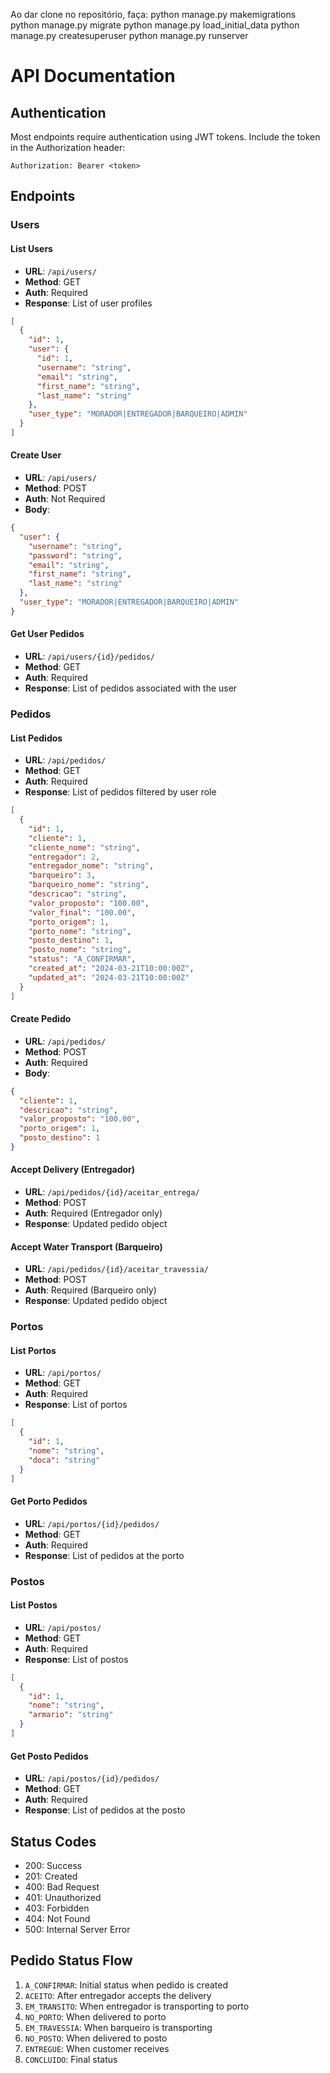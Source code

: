 Ao dar clone no repositório, faça:
python manage.py makemigrations
python manage.py migrate
python manage.py load_initial_data
python manage.py createsuperuser
python manage.py runserver

# API Documentation


## Authentication
Most endpoints require authentication using JWT tokens. Include the token in the Authorization header:
```
Authorization: Bearer <token>
```

## Endpoints

### Users

#### List Users
- **URL**: `/api/users/`
- **Method**: GET
- **Auth**: Required
- **Response**: List of user profiles
```json
[
  {
    "id": 1,
    "user": {
      "id": 1,
      "username": "string",
      "email": "string",
      "first_name": "string",
      "last_name": "string"
    },
    "user_type": "MORADOR|ENTREGADOR|BARQUEIRO|ADMIN"
  }
]
```

#### Create User
- **URL**: `/api/users/`
- **Method**: POST
- **Auth**: Not Required
- **Body**:
```json
{
  "user": {
    "username": "string",
    "password": "string",
    "email": "string",
    "first_name": "string",
    "last_name": "string"
  },
  "user_type": "MORADOR|ENTREGADOR|BARQUEIRO|ADMIN"
}
```

#### Get User Pedidos
- **URL**: `/api/users/{id}/pedidos/`
- **Method**: GET
- **Auth**: Required
- **Response**: List of pedidos associated with the user

### Pedidos

#### List Pedidos
- **URL**: `/api/pedidos/`
- **Method**: GET
- **Auth**: Required
- **Response**: List of pedidos filtered by user role
```json
[
  {
    "id": 1,
    "cliente": 1,
    "cliente_nome": "string",
    "entregador": 2,
    "entregador_nome": "string",
    "barqueiro": 3,
    "barqueiro_nome": "string",
    "descricao": "string",
    "valor_proposto": "100.00",
    "valor_final": "100.00",
    "porto_origem": 1,
    "porto_nome": "string",
    "posto_destino": 1,
    "posto_nome": "string",
    "status": "A_CONFIRMAR",
    "created_at": "2024-03-21T10:00:00Z",
    "updated_at": "2024-03-21T10:00:00Z"
  }
]
```

#### Create Pedido
- **URL**: `/api/pedidos/`
- **Method**: POST
- **Auth**: Required
- **Body**:
```json
{
  "cliente": 1,
  "descricao": "string",
  "valor_proposto": "100.00",
  "porto_origem": 1,
  "posto_destino": 1
}
```

#### Accept Delivery (Entregador)
- **URL**: `/api/pedidos/{id}/aceitar_entrega/`
- **Method**: POST
- **Auth**: Required (Entregador only)
- **Response**: Updated pedido object

#### Accept Water Transport (Barqueiro)
- **URL**: `/api/pedidos/{id}/aceitar_travessia/`
- **Method**: POST
- **Auth**: Required (Barqueiro only)
- **Response**: Updated pedido object



### Portos

#### List Portos
- **URL**: `/api/portos/`
- **Method**: GET
- **Auth**: Required
- **Response**: List of portos
```json
[
  {
    "id": 1,
    "nome": "string",
    "doca": "string"
  }
]
```

#### Get Porto Pedidos
- **URL**: `/api/portos/{id}/pedidos/`
- **Method**: GET
- **Auth**: Required
- **Response**: List of pedidos at the porto

### Postos

#### List Postos
- **URL**: `/api/postos/`
- **Method**: GET
- **Auth**: Required
- **Response**: List of postos
```json
[
  {
    "id": 1,
    "nome": "string",
    "armario": "string"
  }
]
```

#### Get Posto Pedidos
- **URL**: `/api/postos/{id}/pedidos/`
- **Method**: GET
- **Auth**: Required
- **Response**: List of pedidos at the posto

## Status Codes

- 200: Success
- 201: Created
- 400: Bad Request
- 401: Unauthorized
- 403: Forbidden
- 404: Not Found
- 500: Internal Server Error

## Pedido Status Flow

1. `A_CONFIRMAR`: Initial status when pedido is created
2. `ACEITO`: After entregador accepts the delivery
3. `EM_TRANSITO`: When entregador is transporting to porto
4. `NO_PORTO`: When delivered to porto
5. `EM_TRAVESSIA`: When barqueiro is transporting
6. `NO_POSTO`: When delivered to posto
7. `ENTREGUE`: When customer receives
8. `CONCLUIDO`: Final status